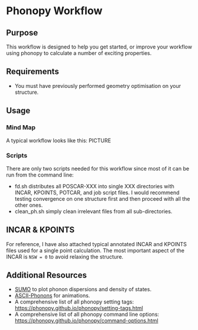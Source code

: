 # Phonopy Workflow
## Purpose
This workflow is designed to help you get started, or improve your workflow using phonopy to calculate a number of exciting properties.

## Requirements
- You must have previously performed geometry optimisation on your structure. 

## Usage 
### Mind Map
A typical workflow looks like this:
PICTURE
### Scripts
There are only two scripts needed for this workflow since most of it can be run from the command line:
- fd.sh distributes all POSCAR-XXX into single XXX directories with INCAR, KPOINTS, POTCAR, and job script files. I would recommend testing convergence on one structure first and then proceed with all the other ones.
- clean_ph.sh simply clean irrelevant files from all sub-directories.

## INCAR & KPOINTS
For reference, I have also attached typical annotated INCAR and KPOINTS files used for a single point calculation. The most important aspect of the INCAR is `NSW = 0` to avoid relaxing the structure.

## Additional Resources
- [SUMO](https://github.com/ajjackson/sumo) to plot phonon dispersions and density of states.
- [ASCII-Phonons](https://github.com/ajjackson/ascii-phonons) for animations.
- A comprehensive list of all phonopy setting tags: https://phonopy.github.io/phonopy/setting-tags.html
- A comprehensive list of all phonopy command line options: https://phonopy.github.io/phonopy/command-options.html
